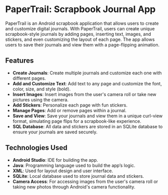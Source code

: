 # PaperTrail: Scrapbook Journal App

PaperTrail is an Android scrapbook application that allows users to create and customize digital journals. With PaperTrail, users can create unique scrapbook-style journals by adding pages, inserting text, images, and stickers, and even customizing the layout of each page. The app allows users to save their journals and view them with a page-flipping animation.

## Features

- **Create Journals**: Create multiple journals and customize each one with different pages.
- **Add and Customize Text**: Add text to any page and customize the font, color, size, and style (bold).
- **Insert Images**: Insert images from the user's camera roll or take new pictures using the camera.
- **Add Stickers**: Personalize each page with fun stickers.
- **Manage Pages**: Add or remove pages within a journal.
- **Save and View**: Save your journals and view them in a unique curl-view format, simulating page flips for a scrapbook-like experience.
- **SQL Database**: All data and stickers are stored in an SQLite database to ensure your journals are saved securely.

## Technologies Used

- **Android Studio**: IDE for building the app.
- **Java**: Programming language used to build the app’s logic.
- **XML**: Used for layout design and user interface.
- **SQLite**: Local database used to store journal data and stickers. 
- **Camera Access**: For accessing images from the user's camera roll or taking new photos through Android's camera functionality.



